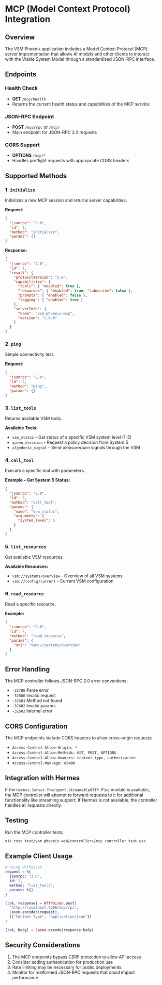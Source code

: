 # MCP (Model Context Protocol) Integration

## Overview

The VSM Phoenix application includes a Model Context Protocol (MCP) server implementation that allows AI models and other clients to interact with the Viable System Model through a standardized JSON-RPC interface.

## Endpoints

### Health Check
- **GET** `/mcp/health`
- Returns the current health status and capabilities of the MCP service

### JSON-RPC Endpoint
- **POST** `/mcp/rpc` or `/mcp/`
- Main endpoint for JSON-RPC 2.0 requests

### CORS Support
- **OPTIONS** `/mcp/*` 
- Handles preflight requests with appropriate CORS headers

## Supported Methods

### 1. `initialize`
Initializes a new MCP session and returns server capabilities.

**Request:**
```json
{
  "jsonrpc": "2.0",
  "id": 1,
  "method": "initialize",
  "params": {}
}
```

**Response:**
```json
{
  "jsonrpc": "2.0",
  "id": 1,
  "result": {
    "protocolVersion": "1.0",
    "capabilities": {
      "tools": { "enabled": true },
      "resources": { "enabled": true, "subscribe": false },
      "prompts": { "enabled": false },
      "logging": { "enabled": true }
    },
    "serverInfo": {
      "name": "vsm-phoenix-mcp",
      "version": "1.0.0"
    }
  }
}
```

### 2. `ping`
Simple connectivity test.

**Request:**
```json
{
  "jsonrpc": "2.0",
  "id": 2,
  "method": "ping",
  "params": {}
}
```

### 3. `list_tools`
Returns available VSM tools.

**Available Tools:**
- `vsm_status` - Get status of a specific VSM system level (1-5)
- `queen_decision` - Request a policy decision from System 5
- `algedonic_signal` - Send pleasure/pain signals through the VSM

### 4. `call_tool`
Execute a specific tool with parameters.

**Example - Get System 5 Status:**
```json
{
  "jsonrpc": "2.0",
  "id": 3,
  "method": "call_tool",
  "params": {
    "name": "vsm_status",
    "arguments": {
      "system_level": 5
    }
  }
}
```

### 5. `list_resources`
Get available VSM resources.

**Available Resources:**
- `vsm://systems/overview` - Overview of all VSM systems
- `vsm://config/current` - Current VSM configuration

### 6. `read_resource`
Read a specific resource.

**Example:**
```json
{
  "jsonrpc": "2.0",
  "id": 4,
  "method": "read_resource",
  "params": {
    "uri": "vsm://systems/overview"
  }
}
```

## Error Handling

The MCP controller follows JSON-RPC 2.0 error conventions:

- `-32700` Parse error
- `-32600` Invalid request
- `-32601` Method not found
- `-32602` Invalid params
- `-32603` Internal error

## CORS Configuration

The MCP endpoints include CORS headers to allow cross-origin requests:

- `Access-Control-Allow-Origin: *`
- `Access-Control-Allow-Methods: GET, POST, OPTIONS`
- `Access-Control-Allow-Headers: content-type, authorization`
- `Access-Control-Max-Age: 86400`

## Integration with Hermes

If the `Hermes.Server.Transport.StreamableHTTP.Plug` module is available, the MCP controller will attempt to forward requests to it for additional functionality like streaming support. If Hermes is not available, the controller handles all requests directly.

## Testing

Run the MCP controller tests:

```bash
mix test test/vsm_phoenix_web/controllers/mcp_controller_test.exs
```

## Example Client Usage

```elixir
# Using HTTPoison
request = %{
  jsonrpc: "2.0",
  id: 1,
  method: "list_tools",
  params: %{}
}

{:ok, response} = HTTPoison.post(
  "http://localhost:4000/mcp/rpc",
  Jason.encode!(request),
  [{"Content-Type", "application/json"}]
)

{:ok, body} = Jason.decode(response.body)
```

## Security Considerations

1. The MCP endpoints bypass CSRF protection to allow API access
2. Consider adding authentication for production use
3. Rate limiting may be necessary for public deployments
4. Monitor for malformed JSON-RPC requests that could impact performance